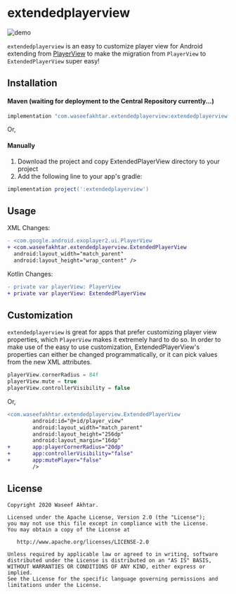 # extendedplayerview
 
![demo](demo.gif)

`extendedplayerview` is an easy to customize player view for Android extending from [PlayerView](https://exoplayer.dev/doc/reference/com/google/android/exoplayer2/ui/PlayerView.html) to make the migration from `PlayerView` to `ExtendedPlayerView` super easy!

## Installation

#### Maven (waiting for deployment to the Central Repository currently...)
```groovy
implementation "com.waseefakhtar.extendedplayerview:extendedplayerview:1.0.0"
```

Or,

#### Manually
1. Download the project and copy ExtendedPlayerView directory to your project
2. Add the following line to your app's gradle:

```groovy
implementation project(':extendedplayerview')
```

## Usage

XML Changes:
```diff
- <com.google.android.exoplayer2.ui.PlayerView
+ <com.waseefakhtar.extendedplayerview.ExtendedPlayerView
  android:layout_width="match_parent"
  android:layout_height="wrap_content" />
```

Kotlin Changes:

```diff
- private var playerView: PlayerView
+ private var playerView: ExtendedPlayerView
```

## Customization

`extendedplayerview` is great for apps that prefer customizing player view properties, which `PlayerView` makes it extremely hard to do so. In order to make use of the easy to use customization, ExtendedPlayerView's properties can either be changed programmatically, or it can pick values from the new XML attributes.

```kotlin
playerView.cornerRadius = 84f
playerView.mute = true
playerView.controllerVisibility = false
```

Or,

```diff
<com.waseefakhtar.extendedplayerview.ExtendedPlayerView
        android:id="@+id/player_view"
        android:layout_width="match_parent"
        android:layout_height="256dp"
        android:layout_margin="16dp"
+       app:playerCornerRadius="20dp"
+       app:controllerVisibility="false"
+       app:mutePlayer="false"
        />
```

## License

```
Copyright 2020 Waseef Akhtar.

Licensed under the Apache License, Version 2.0 (the "License");
you may not use this file except in compliance with the License.
You may obtain a copy of the License at

   http://www.apache.org/licenses/LICENSE-2.0

Unless required by applicable law or agreed to in writing, software
distributed under the License is distributed on an "AS IS" BASIS,
WITHOUT WARRANTIES OR CONDITIONS OF ANY KIND, either express or implied.
See the License for the specific language governing permissions and
limitations under the License.
```
